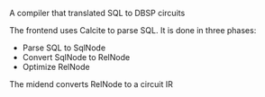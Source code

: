 A compiler that translated SQL to DBSP circuits

The frontend uses Calcite to parse SQL.
It is done in three phases:

- Parse SQL to SqlNode
- Convert SqlNode to RelNode
- Optimize RelNode

The midend converts RelNode to a circuit IR